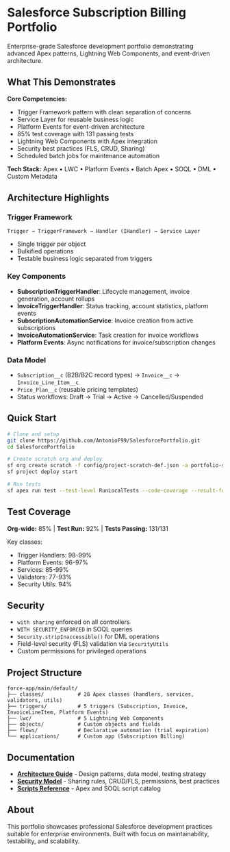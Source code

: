 # Salesforce Subscription Billing Portfolio

Enterprise-grade Salesforce development portfolio demonstrating advanced Apex patterns, Lightning Web Components, and event-driven architecture.

## What This Demonstrates

**Core Competencies:**
- Trigger Framework pattern with clean separation of concerns
- Service Layer for reusable business logic
- Platform Events for event-driven architecture
- 85% test coverage with 131 passing tests
- Lightning Web Components with Apex integration
- Security best practices (FLS, CRUD, Sharing)
- Scheduled batch jobs for maintenance automation

**Tech Stack:** Apex • LWC • Platform Events • Batch Apex • SOQL • DML • Custom Metadata

## Architecture Highlights

### Trigger Framework
```
Trigger → TriggerFramework → Handler (IHandler) → Service Layer
```
- Single trigger per object
- Bulkified operations
- Testable business logic separated from triggers

### Key Components
- **SubscriptionTriggerHandler**: Lifecycle management, invoice generation, account rollups
- **InvoiceTriggerHandler**: Status tracking, account statistics, platform events
- **SubscriptionAutomationService**: Invoice creation from active subscriptions
- **InvoiceAutomationService**: Task creation for invoice workflows
- **Platform Events**: Async notifications for invoice/subscription changes

### Data Model
- `Subscription__c` (B2B/B2C record types) → `Invoice__c` → `Invoice_Line_Item__c`
- `Price_Plan__c` (reusable pricing templates)
- Status workflows: Draft → Trial → Active → Cancelled/Suspended

## Quick Start

```bash
# Clone and setup
git clone https://github.com/AntonioF99/SalesforcePortfolio.git
cd SalesforcePortfolio

# Create scratch org and deploy
sf org create scratch -f config/project-scratch-def.json -a portfolio-scratch
sf project deploy start

# Run tests
sf apex run test --test-level RunLocalTests --code-coverage --result-format human
```

## Test Coverage

**Org-wide:** 85% | **Test Run:** 92% | **Tests Passing:** 131/131

Key classes:
- Trigger Handlers: 98-99%
- Platform Events: 96-97%
- Services: 85-99%
- Validators: 77-93%
- Security Utils: 94%

## Security

- `with sharing` enforced on all controllers
- `WITH SECURITY_ENFORCED` in SOQL queries
- `Security.stripInaccessible()` for DML operations
- Field-level security (FLS) validation via `SecurityUtils`
- Custom permissions for privileged operations

## Project Structure

```
force-app/main/default/
├── classes/           # 20 Apex classes (handlers, services, validators, utils)
├── triggers/          # 5 triggers (Subscription, Invoice, InvoiceLineItem, Platform Events)
├── lwc/               # 5 Lightning Web Components
├── objects/           # Custom objects and fields
├── flows/             # Declarative automation (trial expiration)
└── applications/      # Custom app (Subscription Billing)
```

## Documentation

- **[Architecture Guide](docs/ARCHITECTURE.md)** - Design patterns, data model, testing strategy
- **[Security Model](docs/SECURITY.md)** - Sharing rules, CRUD/FLS, permissions, best practices
- **[Scripts Reference](scripts/README.md)** - Apex and SOQL script catalog

## About

This portfolio showcases professional Salesforce development practices suitable for enterprise environments. Built with focus on maintainability, testability, and scalability.
